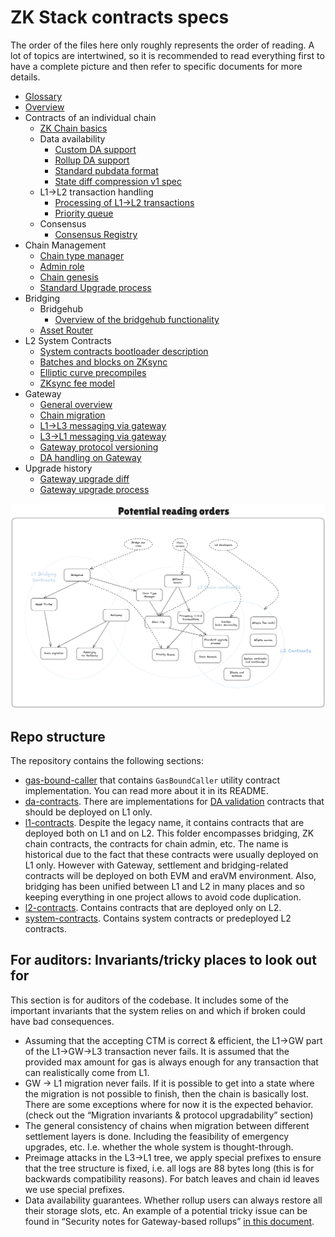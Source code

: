 # ZK Stack contracts specs

The order of the files here only roughly represents the order of reading. A lot of topics are intertwined, so it is recommended to read everything first to have a complete picture and then refer to specific documents for more details.

- [Glossary](./glossary.md)
- [Overview](./overview.md)
- Contracts of an individual chain
  - [ZK Chain basics](./settlement_contracts/zkchain_basics.md)
  - Data availability
    - [Custom DA support](./settlement_contracts/data_availability/custom_da.md)
    - [Rollup DA support](./settlement_contracts/data_availability/rollup_da.md)
    - [Standard pubdata format](./settlement_contracts/data_availability/standard_pubdata_format.md)
    - [State diff compression v1 spec](./settlement_contracts/data_availability/state_diff_compression_v1_spec.md)
  - L1->L2 transaction handling
    - [Processing of L1->L2 transactions](./settlement_contracts/priority_queue/processing_of_l1-l2_txs.md)
    - [Priority queue](./settlement_contracts/priority_queue/priority-queue.md)
  - Consensus
    - [Consensus Registry](./consensus/consensus-registry.md)
- Chain Management
  - [Chain type manager](./chain_management/chain_type_manager.md)
  - [Admin role](./chain_management/admin_role.md)
  - [Chain genesis](./chain_management/chain_genesis.md)
  - [Standard Upgrade process](./chain_management/upgrade_process.md)
- Bridging
  - Bridgehub
    - [Overview of the bridgehub functionality](./bridging/bridgehub/overview.md)
  - [Asset Router](./bridging/asset_router/overview.md)
- L2 System Contracts
  - [System contracts bootloader description](./l2_system_contracts/system_contracts_bootloader_description.md)
  - [Batches and blocks on ZKsync](./l2_system_contracts/batches_and_blocks_on_zksync.md)
  - [Elliptic curve precompiles](./l2_system_contracts/elliptic_curve_precompiles.md)
  - [ZKsync fee model](./l2_system_contracts/zksync_fee_model.md)
- Gateway
  - [General overview](./gateway/overview.md)
  - [Chain migration](./gateway/chain_migration.md)
  - [L1->L3 messaging via gateway](./gateway/messaging_via_gateway.md)
  - [L3->L1 messaging via gateway](./gateway/nested_l3_l1_messaging.md)
  - [Gateway protocol versioning](./gateway/gateway_protocol_upgrades.md)
  - [DA handling on Gateway](./gateway/gateway_da.md)
- Upgrade history
  - [Gateway upgrade diff](./upgrade_history/gateway_preparation_upgrade/gateway_diff_review.md)
  - [Gateway upgrade process](<./upgrade_history/gateway_preparation_upgrade/upgrade_process_(no_gateway_chain).md>)

![Reading order](./img/reading_order.png)

## Repo structure

The repository contains the following sections:

- [gas-bound-caller](../gas-bound-caller) that contains `GasBoundCaller` utility contract implementation. You can read more about it in its README.
- [da-contracts](../da-contracts/). There are implementations for [DA validation](./settlement_contracts/data_availability/custom_da.md) contracts that should be deployed on L1 only.
- [l1-contracts](../l1-contracts/). Despite the legacy name, it contains contracts that are deployed both on L1 and on L2. This folder encompasses bridging, ZK chain contracts, the contracts for chain admin, etc. The name is historical due to the fact that these contracts were usually deployed on L1 only. However with Gateway, settlement and bridging-related contracts will be deployed on both EVM and eraVM environment. Also, bridging has been unified between L1 and L2 in many places and so keeping everything in one project allows to avoid code duplication.
- [l2-contracts](../l2-contracts/). Contains contracts that are deployed only on L2.
- [system-contracts](../system-contracts/). Contains system contracts or predeployed L2 contracts.

## For auditors: Invariants/tricky places to look out for

This section is for auditors of the codebase. It includes some of the important invariants that the system relies on and which if broken could have bad consequences.

- Assuming that the accepting CTM is correct & efficient, the L1→GW part of the L1→GW→L3 transaction never fails. It is assumed that the provided max amount for gas is always enough for any transaction that can realistically come from L1.
- GW → L1 migration never fails. If it is possible to get into a state where the migration is not possible to finish, then the chain is basically lost. There are some exceptions where for now it is the expected behavior. (check out the “Migration invariants & protocol upgradability” section)
- The general consistency of chains when migration between different settlement layers is done. Including the feasibility of emergency upgrades, etc. I.e. whether the whole system is thought-through.
- Preimage attacks in the L3→L1 tree, we apply special prefixes to ensure that the tree structure is fixed, i.e. all logs are 88 bytes long (this is for backwards compatibility reasons). For batch leaves and chain id leaves we use special prefixes.
- Data availability guarantees. Whether rollup users can always restore all their storage slots, etc. An example of a potential tricky issue can be found in “Security notes for Gateway-based rollups” [in this document](./gateway/gateway_da.md).
